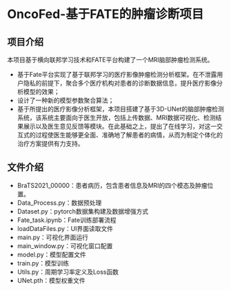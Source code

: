 # OncoFed-基于FATE的肿瘤诊断项目
## 项目介绍
本项目基于横向联邦学习技术和FATE平台构建了一个MRI脑部肿瘤检测系统。
-  基于Fate平台实现了基于联邦学习的医疗影像肿瘤检测分析框架。在不泄露用户隐私的前提下，聚合多个医疗机构对患者的诊断数据信息，提升医疗影像分析模型的效果；
-  设计了一种新的模型参数聚合算法；
- 基于所提出的医疗影像分析框架，本项目搭建了基于3D-UNet的脑部肿瘤检测系统，该系统主要面向于医生开放，包括上传数据、MRI数据可视化、检测结果展示以及医生意见反馈等模块。在此基础之上，提出了在线学习，对这一交互式的过程使医生能够更全面、准确地了解患者的病情，从而为制定个体化的治疗方案提供有力支持。
## 文件介绍
- BraTS2021_00000：患者病历，包含患者信息及MRI的四个模态及肿瘤位置。
- Data_Process.py：数据预处理
- Dataset.py：pytorch数据集构建及数据增强方式
- Fate_task.ipynb：Fate训练部署流程
- loadDataFiles.py：UI界面读取文件
- main.py：可视化界面运行
- main_window.py：可视化窗口配置
- model.py：模型配置文件
- train.py：模型训练
- Utils.py：周期学习率定义及Loss函数
- UNet.pth：模型权重文件